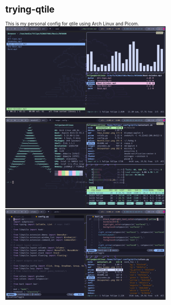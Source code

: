 # trying-qtile
This is my personal config for qtile using Arch Linux and Picom.
![alt text](https://github.com/Felipe08-uru/trying-qtile/blob/main/Cmus_Example.png)
![alt text](https://github.com/Felipe08-uru/trying-qtile/blob/main/Terminal_Example.png)
![alt text](https://github.com/Felipe08-uru/trying-qtile/blob/main/NeoVim_Example.png)
